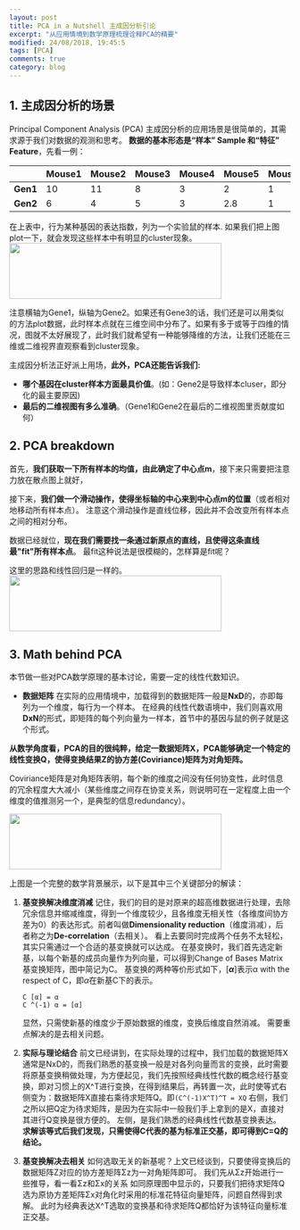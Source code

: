 ```yaml
---
layout: post
title: PCA in a Nutshell 主成因分析引论
excerpt: "从应用情境到数学原理梳理诠释PCA的精要"
modified: 24/08/2018, 19:45:5
tags: [PCA]
comments: true
category: blog
---
```


## 1. 主成因分析的场景


Principal Component Analysis (PCA) 主成因分析的应用场景是很简单的，其需求源于我们对数据的观测和思考。
**数据的基本形态是“样本” Sample 和“特征” Feature**，先看一例：

|| Mouse1 |Mouse2 |Mouse3|Mouse4|Mouse5|Mouse6|
|--------|--------|--------|--|--|--|--|
| **Gen1**  |   10|11|8|3|2|1|
| **Gen2**  |    6|4|5|3|2.8|1|


在上表中，行为某种基因的表达指数，列为一个实验鼠的样本.
如果我们把上图plot一下，就会发现这些样本中有明显的cluster现象。
<img src="https://MidSummerseveee.github.io/images/PCA1.png" width="380" height="100" />

注意横轴为Gene1，纵轴为Gene2。如果还有Gene3的话，我们还是可以用类似的方法plot数据，此时样本点就在三维空间中分布了。如果有多于或等于四维的情况，图就不太好展现了，此时我们就希望有一种能够降维的方法，让我们还能在三维或二维视界直观察看到cluster现象。

主成因分析法正好派上用场，**此外，PCA还能告诉我们:**
- **哪个基因在cluster样本方面最具价值**。(如：Gene2是导致样本cluser，即分化的最主要原因)
- **最后的二维视图有多么准确**。（Gene1和Gene2在最后的二维视图里贡献度如何）

## 2. PCA breakdown
首先，**我们获取一下所有样本的均值，由此确定了中心点m**，接下来只需要把注意力放在散点图上就好，

接下来，**我们做一个滑动操作，使得坐标轴的中心来到中心点m的位置**（或者相对地移动所有样本点）。
注意这个滑动操作是直线位移，因此并不会改变所有样本点之间的相对分布。

数据已经就位，**现在我们需要找一条通过新原点的直线，且使得这条直线最"fit"所有样本点**。
最fit这种说法是很模糊的，怎样算是fit呢？

这里的思路和线性回归是一样的。
<img src="https://MidSummerseveee.github.io/images/PCA2.png" width="380" height="100" />

## 3. Math behind PCA
本节做一些对PCA数学原理的基本讨论，需要一定的线性代数知识。
 - **数据矩阵**
在实际的应用情境中，加载得到的数据矩阵一般是**NxD**的，亦即每列为一个维度，每行为一个样本。
在经典的线性代数语境中，我们则喜欢用**DxN**的形式，即矩阵的每个列向量为一样本，首节中的基因与鼠的例子就是这个形式。

**从数学角度看，PCA的目的很纯粹，给定一数据矩阵X，PCA能够确定一个特定的线性变换Q，使得变换结果Z的协方差(Coviriance)矩阵为对角矩阵。**

Coviriance矩阵是对角矩阵表明，每个新的维度之间没有任何协变性，此时信息的冗余程度大大减小（某些维度之间存在协变关系，则说明可在一定程度上由一个维度的值推测另一个，是典型的信息redundancy）。

<img src="https://MidSummerseveee.github.io/images/PCA3.png" width="380" height="100" />

上图是一个完整的数学背景展示，以下是其中三个关键部分的解读：

 1. **基变换解决维度消减**
 记住，我们的目的是对原来的超高维数据进行处理，去除冗余信息并缩减维度，得到一个维度较少，且各维度无相关性（各维度间协方差为0）的表达形式。前者叫做**Dimensionality reduction**（维度消减），后者称之为**De-correlation**（去相关）。
看上去要同时完成两个任务不太轻松，其实只需通过一个合适的基变换就可以达成。
在基变换时，我们首先选定新基，以每个新基的成员向量作为列向量，可以得到Change of Bases Matrix 基变换矩阵，图中简记为C。
基变换的两种等价形式如下，[***α***]表示α with the respect of C，即*α*在新基C下的表示。

        C [α] = α
        C ^(-1) α = [α]
	显然，只需使新基的维度少于原始数据的维度，变换后维度自然消减。
	需要重点解决的是去相关问题。
 
 

 2. **实际与理论结合**
 前文已经讲到，在实际处理的过程中，我们加载的数据矩阵X通常是NxD的，而我们熟悉的基变换一般是对各列向量而言的变换，此时需要将原基变换稍做处理，为方便起见，我们先按照经典线性代数的概念经行基变换，即对习惯上的X^T进行变换，在得到结果后，再转置一次，此时使等式右侧变为：数据矩阵X直接右乘待求矩阵Q。即`(C^(-1)X^T)^T = XQ`
右侧，我们之所以把Q定为待求矩阵，是因为在实际中一般我们手上拿到的是X，直接对其进行Q变换是很方便的。
左侧，是我们熟悉的经典线性代数基变换表达。
**求解该等式后我们发现，只需使得C代表的基为标准正交基，即可得到C=Q的结论。**

 3. **基变换解决去相关**
 如何选取无关的新基呢？上文已经谈到，只要使得变换后的数据矩阵Z对应的协方差矩阵Σz为一对角矩阵即可。
 我们先从Σz开始进行一些推导，看一看Σz和Σx的关系
 如同原理图中显示的，只要我们把待求矩阵Q选为原协方差矩阵Σx对角化时采用的标准花特征向量矩阵，问题自然得到求解。
 此时为经典表达X^T选取的变换基和待求矩阵Q都恰好为该特征向量标准正交基。
